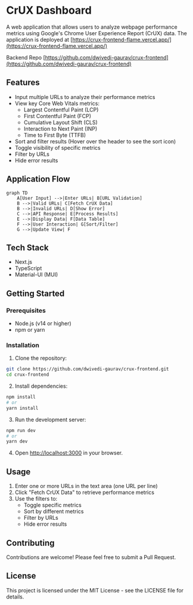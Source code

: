 # CrUX Dashboard

A web application that allows users to analyze webpage performance metrics using Google's Chrome User Experience Report (CrUX) data. The application is deployed at [https://crux-frontend-flame.vercel.app/](https://crux-frontend-flame.vercel.app/)

Backend Repo [https://github.com/dwivedi-gaurav/crux-frontend](https://github.com/dwivedi-gaurav/crux-frontend)

## Features

- Input multiple URLs to analyze their performance metrics
- View key Core Web Vitals metrics:
  - Largest Contentful Paint (LCP)
  - First Contentful Paint (FCP)
  - Cumulative Layout Shift (CLS)
  - Interaction to Next Paint (INP)
  - Time to First Byte (TTFB)
- Sort and filter results (Hover over the header to see the sort icon)
- Toggle visibility of specific metrics
- Filter by URLs
- Hide error results

## Application Flow

```mermaid
graph TD
    A[User Input] -->|Enter URLs| B[URL Validation]
    B -->|Valid URLs| C[Fetch CrUX Data]
    B -->|Invalid URLs| D[Show Error]
    C -->|API Response| E[Process Results]
    E -->|Display Data| F[Data Table]
    F -->|User Interaction| G[Sort/Filter]
    G -->|Update View| F
```

## Tech Stack

- Next.js
- TypeScript
- Material-UI (MUI)

## Getting Started

### Prerequisites

- Node.js (v14 or higher)
- npm or yarn

### Installation

1. Clone the repository:

```bash
git clone https://github.com/dwivedi-gaurav/crux-frontend.git
cd crux-frontend
```

2. Install dependencies:

```bash
npm install
# or
yarn install
```

3. Run the development server:

```bash
npm run dev
# or
yarn dev
```

4. Open [http://localhost:3000](http://localhost:3000) in your browser.

## Usage

1. Enter one or more URLs in the text area (one URL per line)
2. Click "Fetch CrUX Data" to retrieve performance metrics
3. Use the filters to:
   - Toggle specific metrics
   - Sort by different metrics
   - Filter by URLs
   - Hide error results

## Contributing

Contributions are welcome! Please feel free to submit a Pull Request.

## License

This project is licensed under the MIT License - see the LICENSE file for details.
